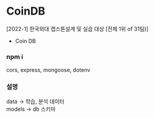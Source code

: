 # CoinDB
[2022-1] 한국외대 캡스톤설계 및 실습 대상 [전체 1위 of 31팀)]
- Coin DB

### npm i

cors, express, mongoose, dotenv

### 설명
data -> 학습, 분석 데이터  
models -> db 스키마
